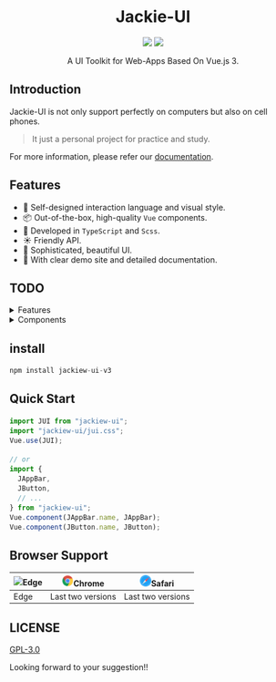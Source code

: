 <div align="center">

# Jackie-UI

<div>

[![](https://img.shields.io/badge/license-MIT-violet.svg)](https://champyin.com)
[![](https://img.shields.io/badge/package-NPM-blueviolet.svg)](https://champyin.com)

</div>

A UI Toolkit for Web-Apps Based On Vue.js 3.

</div>

## Introduction

Jackie-UI is not only support perfectly on computers but also on cell phones.

> It just a personal project for practice and study.

For more information, please refer our [documentation](https://ui.jackiewongz.com/).

## Features

- 🌈 Self-designed interaction language and visual style.
- 📦 Out-of-the-box, high-quality `Vue` components.
- 🥇 Developed in `TypeScript` and `Scss`.
- ☀️ Friendly API.
- 🎨 Sophisticated, beautiful UI.
- 📓 With clear demo site and detailed documentation.

## TODO

<details><summary>Features</summary>
<p>

- [x] AtomCss
- [x] Internationalization
- [ ] Theme

</p>
</details>

<details><summary>Components</summary>
<p>

- Normal

  - [ ] Avatar
  - [ ] Badge
  - [x] Button
  - [x] Card
  - [ ] Carousel
  - [ ] Divider
  - [x] Icon
  - [ ] Image
  - [x] List
  - [ ] Menu
  - [ ] Paper

- Feedback

  - [ ] Alert
  - [ ] Dialog
  - [ ] Tooltip

- From

  - [ ] Auto Complete
  - [ ] Check Box
  - [ ] Radio
  - [ ] Rate
  - [ ] Select
  - [ ] Slider
  - [ ] Switch
  - [ ] Upload

- Layout

  - [x] Application
  - [ ] Grid
  - [x] Layout

- Navigation

  - [x] App Bar
  - [x] Navigation Bar
  - [ ] Pagination
        ...

</p>
</details>

## install

```javascript
npm install jackiew-ui-v3
```

## Quick Start

```javascript
import JUI from "jackiew-ui";
import "jackiew-ui/jui.css";
Vue.use(JUI);

// or
import {
  JAppBar,
  JButton,
  // ...
} from "jackiew-ui";
Vue.component(JAppBar.name, JAppBar);
Vue.component(JButton.name, JButton);
```

## Browser Support

| <img src="https://github.com/zhubeijia/source/blob/main/srclogo/icon-edge.06c7aa18.svg?raw=true" width="20px">Edge | <img src="https://github.com/zhubeijia/source/blob/main/srclogo/icon-chrome.99f0b30c.svg?raw=true" width="20px">Chrome | <img src="https://github.com/zhubeijia/source/blob/main/srclogo/icon-safari.1bf88a3e.svg?raw=true" width="20px">Safari |
| -------------------------------------------------------------------------------------------------------------------- | ------------------------------------------------------------------------------------------------------------------------ | ------------------------------------------------------------------------------------------------------------------------ |
| Edge                                                                                                                 | Last two versions                                                                                                        | Last two versions                                                                                                        |

## LICENSE

[GPL-3.0](LICENSE)

Looking forward to your suggestion!!
